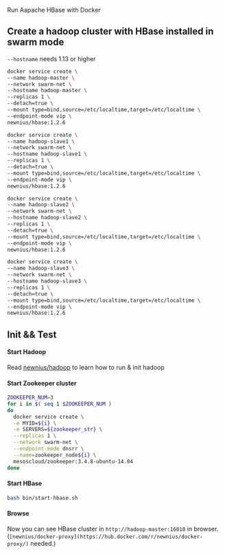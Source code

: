Run Aapache HBase with Docker

## Create a hadoop cluster with HBase installed in swarm mode

`--hostname` needs 1.13 or higher

```bash
docker service create \
--name hadoop-master \
--network swarm-net \
--hostname hadoop-master \
--replicas 1 \
--detach=true \
--mount type=bind,source=/etc/localtime,target=/etc/localtime \
--endpoint-mode vip \
newnius/hbase:1.2.6
```

```bash
docker service create \
--name hadoop-slave1 \
--network swarm-net \
--hostname hadoop-slave1 \
--replicas 1 \
--detach=true \
--mount type=bind,source=/etc/localtime,target=/etc/localtime \
--endpoint-mode vip \
newnius/hbase:1.2.6
```

```bash
docker service create \
--name hadoop-slave2 \
--network swarm-net \
--hostname hadoop-slave2 \
--replicas 1 \
--detach=true \
--mount type=bind,source=/etc/localtime,target=/etc/localtime \
--endpoint-mode vip \
newnius/hbase:1.2.6
```

```bash
docker service create \
--name hadoop-slave3 \
--network swarm-net \
--hostname hadoop-slave3 \
--replicas 1 \
--detach=true \
--mount type=bind,source=/etc/localtime,target=/etc/localtime \
--endpoint-mode vip \
newnius/hbase:1.2.6
```

## Init && Test

#### Start Hadoop
Read [newnius/hadoop](https://hub.docker.com/r/newnius/hadoop/) to learn how to run & init hadoop

#### Start Zookeeper cluster
```bash
ZOOKEEPER_NUM=3
for i in $( seq 1 $ZOOKEEPER_NUM )
do
  docker service create \
  -e MYID=${i} \
  -e SERVERS=${zookeeper_str} \
  --replicas 1 \
  --network swarm-net \
  --endpoint-mode dnsrr \
  --name=zookeeper_node${i} \
  mesoscloud/zookeeper:3.4.8-ubuntu-14.04
done
```

#### Start HBase
```bash
bash bin/start-hbase.sh
```

#### Browse
Now you can see HBase cluster in `http://hadoop-master:16010` in browser. (`[newnius/docker-proxy](https://hub.docker.com/r/newnius/docker-proxy/)` needed.)
